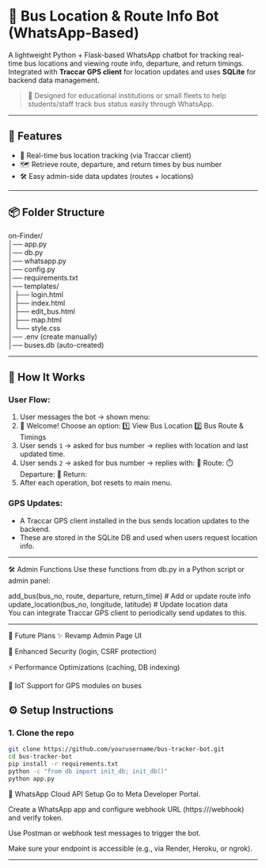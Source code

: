 # 🚌 Bus Location & Route Info Bot (WhatsApp-Based)

A lightweight Python + Flask-based WhatsApp chatbot for tracking real-time bus locations and viewing route info, departure, and return timings. Integrated with **Traccar GPS client** for location updates and uses **SQLite** for backend data management.

> 📱 Designed for educational institutions or small fleets to help students/staff track bus status easily through WhatsApp.

---

## 🚀 Features

- 📍 Real-time bus location tracking (via Traccar client)
- 🗺️ Retrieve route, departure, and return times by bus number
- 🛠️ Easy admin-side data updates (routes + locations)

---

## 📦 Folder Structure
on-Finder/                                                                                 
│── app.py                                                                                 
│── db.py                                                                                 
│── whatsapp.py                                                                                 
│── config.py                                                                                 
│── requirements.txt                                                                                 
│── templates/                                                                                 
│   ├── login.html                                                                                 
│   ├── index.html                                                                                 
│   ├── edit_bus.html                                                                                 
│   ├── map.html                                                                                 
│   └── style.css                                                                                 
│── .env (create manually)                                                                                 
│── buses.db (auto-created)                                                                                 

---

## 🧠 How It Works

### User Flow:
1. User messages the bot → shown menu:
2. 👋 Welcome! Choose an option:
   1️⃣ View Bus Location
   2️⃣ Bus Route & Timings
2. User sends `1` → asked for bus number → replies with location and last updated time.
3. User sends `2` → asked for bus number → replies with:
   🚌 Route: <Route Info>
   ⏱️ Departure: <Time>
   🔁 Return: <Time>
4. After each operation, bot resets to main menu.

### GPS Updates:
- A Traccar GPS client installed in the bus sends location updates to the backend.
- These are stored in the SQLite DB and used when users request location info.

---

🛠️ Admin Functions
Use these functions from db.py in a Python script or admin panel:
                                                                                                                                                            
add_bus(bus_no, route, departure, return_time)     # Add or update route info                                                                                 
update_location(bus_no, longitude, latitude)       # Update location data                                                                                 
You can integrate Traccar GPS client to periodically send updates to this.
                                                                                 
---
📅 Future Plans
✨ Revamp Admin Page UI

🔐 Enhanced Security (login, CSRF protection)

⚡ Performance Optimizations (caching, DB indexing)

📡 IoT Support for GPS modules on buses


## ⚙️ Setup Instructions

### 1. Clone the repo

```bash
git clone https://github.com/yourusername/bus-tracker-bot.git
cd bus-tracker-bot
pip install -r requirements.txt
python -c "from db import init_db; init_db()"
python app.py
```
🧪 WhatsApp Cloud API Setup
Go to Meta Developer Portal.

Create a WhatsApp app and configure webhook URL (https://<yourdomain>/webhook) and verify token.

Use Postman or webhook test messages to trigger the bot.

Make sure your endpoint is accessible (e.g., via Render, Heroku, or ngrok).

---
